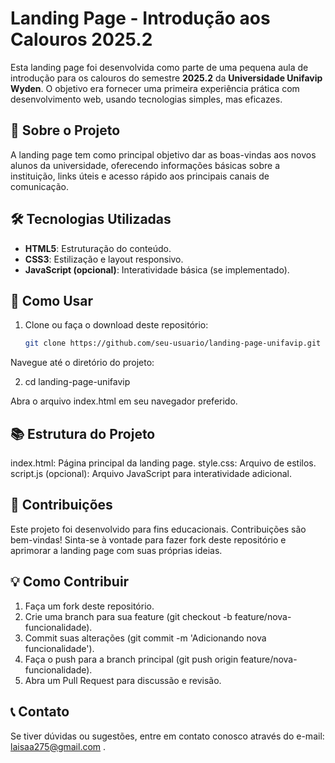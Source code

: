 # Landing Page - Introdução aos Calouros 2025.2

Esta landing page foi desenvolvida como parte de uma pequena aula de introdução para os calouros do semestre **2025.2** da **Universidade Unifavip Wyden**. O objetivo era fornecer uma primeira experiência prática com desenvolvimento web, usando tecnologias simples, mas eficazes.

## 📑 Sobre o Projeto

A landing page tem como principal objetivo dar as boas-vindas aos novos alunos da universidade, oferecendo informações básicas sobre a instituição, links úteis e acesso rápido aos principais canais de comunicação.

## 🛠️ Tecnologias Utilizadas

- **HTML5**: Estruturação do conteúdo.
- **CSS3**: Estilização e layout responsivo.
- **JavaScript (opcional)**: Interatividade básica (se implementado).
  
## 🚀 Como Usar

1. Clone ou faça o download deste repositório:
   ```bash
   git clone https://github.com/seu-usuario/landing-page-unifavip.git
Navegue até o diretório do projeto:

2. cd landing-page-unifavip


Abra o arquivo index.html em seu navegador preferido.


## 📚 Estrutura do Projeto

index.html: Página principal da landing page.
style.css: Arquivo de estilos.
script.js (opcional): Arquivo JavaScript para interatividade adicional.

## 📝 Contribuições

Este projeto foi desenvolvido para fins educacionais. Contribuições são bem-vindas! Sinta-se à vontade para fazer fork deste repositório e aprimorar a landing page com suas próprias ideias.

## 💡 Como Contribuir

1. Faça um fork deste repositório.
2. Crie uma branch para sua feature (git checkout -b feature/nova-funcionalidade).
3. Commit suas alterações (git commit -m 'Adicionando nova funcionalidade').
4. Faça o push para a branch principal (git push origin feature/nova-funcionalidade).
5. Abra um Pull Request para discussão e revisão.

## 📞 Contato

Se tiver dúvidas ou sugestões, entre em contato conosco através do e-mail: laisaa275@gmail.com
.